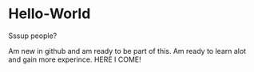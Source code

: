 # Hello-World
Sssup people?

Am new in github and am ready to be part of this.
Am ready to learn alot and gain more experince. HERE I COME!
